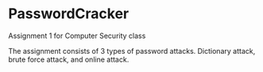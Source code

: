 # PasswordCracker
Assignment 1 for Computer Security class

The assignment consists of 3 types of password attacks. Dictionary attack, brute force attack, and online attack. 
